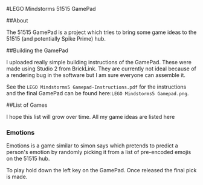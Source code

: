 #LEGO Mindstorms 51515 GamePad

##About

The 51515 GamePad is a project which tries to bring some game ideas to the
51515 (and potentially Spike Prime) hub.

##Building the GamePad

I uploaded really simple building instructions of the GamePad. These were made
using Studio 2 from BrickLink. They are currently not ideal because of a
rendering bug in the software but I am sure everyone can assemble it.

See the ``LEGO Mindstorms5 Gamepad-Instructions.pdf`` for the instructions
and the final GamePad can be found here:``LEGO Mindstorms5 Gamepad.png``.

##List of Games

I hope this list will grow over time. All my game ideas are listed here

### Emotions
Emotions is a game similar to simon says which pretends to predict a person's
emotion by randomly picking it from a list of pre-encoded emojis on the 51515
hub.

To play hold down the left key on the GamePad. Once released the final pick is
made.

